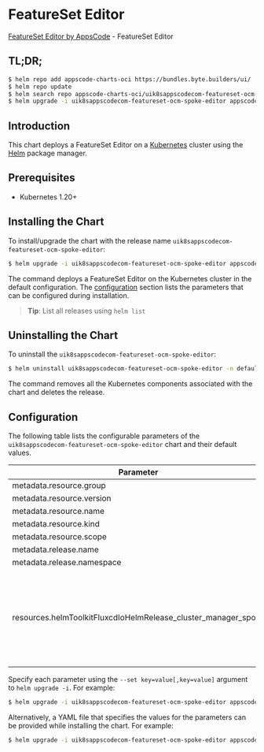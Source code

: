 # FeatureSet Editor

[FeatureSet Editor by AppsCode](https://appscode.com) - FeatureSet Editor

## TL;DR;

```bash
$ helm repo add appscode-charts-oci https://bundles.byte.builders/ui/
$ helm repo update
$ helm search repo appscode-charts-oci/uik8sappscodecom-featureset-ocm-spoke-editor --version=v0.6.0
$ helm upgrade -i uik8sappscodecom-featureset-ocm-spoke-editor appscode-charts-oci/uik8sappscodecom-featureset-ocm-spoke-editor -n default --create-namespace --version=v0.6.0
```

## Introduction

This chart deploys a FeatureSet Editor on a [Kubernetes](http://kubernetes.io) cluster using the [Helm](https://helm.sh) package manager.

## Prerequisites

- Kubernetes 1.20+

## Installing the Chart

To install/upgrade the chart with the release name `uik8sappscodecom-featureset-ocm-spoke-editor`:

```bash
$ helm upgrade -i uik8sappscodecom-featureset-ocm-spoke-editor appscode-charts-oci/uik8sappscodecom-featureset-ocm-spoke-editor -n default --create-namespace --version=v0.6.0
```

The command deploys a FeatureSet Editor on the Kubernetes cluster in the default configuration. The [configuration](#configuration) section lists the parameters that can be configured during installation.

> **Tip**: List all releases using `helm list`

## Uninstalling the Chart

To uninstall the `uik8sappscodecom-featureset-ocm-spoke-editor`:

```bash
$ helm uninstall uik8sappscodecom-featureset-ocm-spoke-editor -n default
```

The command removes all the Kubernetes components associated with the chart and deletes the release.

## Configuration

The following table lists the configurable parameters of the `uik8sappscodecom-featureset-ocm-spoke-editor` chart and their default values.

|                           Parameter                            | Description |                                                                                                                                                                                                                                                                                                                                                      Default                                                                                                                                                                                                                                                                                                                                                      |
|----------------------------------------------------------------|-------------|-------------------------------------------------------------------------------------------------------------------------------------------------------------------------------------------------------------------------------------------------------------------------------------------------------------------------------------------------------------------------------------------------------------------------------------------------------------------------------------------------------------------------------------------------------------------------------------------------------------------------------------------------------------------------------------------------------------------|
| metadata.resource.group                                        |             | <code>ui.k8s.appscode.com</code>                                                                                                                                                                                                                                                                                                                                                                                                                                                                                                                                                                                                                                                                                  |
| metadata.resource.version                                      |             | <code>v1alpha1</code>                                                                                                                                                                                                                                                                                                                                                                                                                                                                                                                                                                                                                                                                                             |
| metadata.resource.name                                         |             | <code>featuresets</code>                                                                                                                                                                                                                                                                                                                                                                                                                                                                                                                                                                                                                                                                                          |
| metadata.resource.kind                                         |             | <code>FeatureSet</code>                                                                                                                                                                                                                                                                                                                                                                                                                                                                                                                                                                                                                                                                                           |
| metadata.resource.scope                                        |             | <code>Cluster</code>                                                                                                                                                                                                                                                                                                                                                                                                                                                                                                                                                                                                                                                                                              |
| metadata.release.name                                          |             | <code>RELEASE-NAME</code>                                                                                                                                                                                                                                                                                                                                                                                                                                                                                                                                                                                                                                                                                         |
| metadata.release.namespace                                     |             | <code>default</code>                                                                                                                                                                                                                                                                                                                                                                                                                                                                                                                                                                                                                                                                                              |
| resources.helmToolkitFluxcdIoHelmRelease_cluster_manager_spoke |             | <code>{"apiVersion":"helm.toolkit.fluxcd.io/v2","kind":"HelmRelease","metadata":{"labels":{"app.kubernetes.io/component":"cluster-manager-spoke"},"name":"cluster-manager-spoke","namespace":"kubeops"},"spec":{"chart":{"spec":{"chart":"cluster-manager-spoke","sourceRef":{"kind":"HelmRepository","name":"appscode-charts-oci","namespace":"kubeops"},"version":"v2024.7.10"}},"install":{"crds":"CreateReplace","createNamespace":true,"remediation":{"retries":-1}},"interval":"5m","releaseName":"cluster-manager-spoke","storageNamespace":"open-cluster-management","targetNamespace":"open-cluster-management","timeout":"30m","upgrade":{"crds":"CreateReplace","remediation":{"retries":-1}}}}</code> |


Specify each parameter using the `--set key=value[,key=value]` argument to `helm upgrade -i`. For example:

```bash
$ helm upgrade -i uik8sappscodecom-featureset-ocm-spoke-editor appscode-charts-oci/uik8sappscodecom-featureset-ocm-spoke-editor -n default --create-namespace --version=v0.6.0 --set metadata.resource.group=ui.k8s.appscode.com
```

Alternatively, a YAML file that specifies the values for the parameters can be provided while
installing the chart. For example:

```bash
$ helm upgrade -i uik8sappscodecom-featureset-ocm-spoke-editor appscode-charts-oci/uik8sappscodecom-featureset-ocm-spoke-editor -n default --create-namespace --version=v0.6.0 --values values.yaml
```
